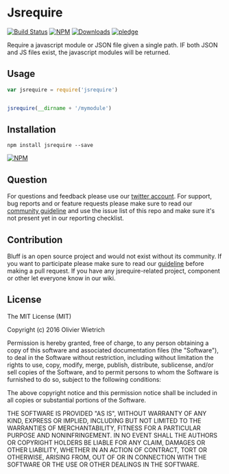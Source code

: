 # Jsrequire

  [![Build Status](https://travis-ci.org/bredele/jsrequire.svg?branch=master)](https://travis-ci.org/bredele/jsrequire)
  [![NPM](https://img.shields.io/npm/v/jsrequire.svg)](https://www.npmjs.com/package/jsrequire)
  [![Downloads](https://img.shields.io/npm/dm/jsrequire.svg)](http://npm-stat.com/charts.html?package=jsrequire)
  [![pledge](https://bredele.github.io/contributing-guide/community-pledge.svg)](https://github.com/bredele/contributing-guide/blob/master/guidelines.md)

Require a javascript module or JSON file given a single path. IF both JSON and JS files exist, the javascript modules will be returned.

## Usage

```js
var jsrequire = require('jsrequire')


jsrequire(__dirname + '/mymodule')
```


## Installation

```shell
npm install jsrequire --save
```

[![NPM](https://nodei.co/npm/jsrequire.png)](https://nodei.co/npm/jsrequire/)


## Question

For questions and feedback please use our [twitter account](https://twitter.com/bredeleca). For support, bug reports and or feature requests please make sure to read our
<a href="https://github.com/bredele/contributing-guide/blob/master/guidelines.md" target="_blank">community guideline</a> and use the issue list of this repo and make sure it's not present yet in our reporting checklist.

## Contribution

Bluff is an open source project and would not exist without its community. If you want to participate please make sure to read our <a href="https://github.com/bredele/contributing-guide/blob/master/guidelines.md" target="_blank">guideline</a> before making a pull request. If you have any jsrequire-related project, component or other let everyone know in our wiki.

## License

The MIT License (MIT)

Copyright (c) 2016 Olivier Wietrich

Permission is hereby granted, free of charge, to any person obtaining a copy
of this software and associated documentation files (the "Software"), to deal
in the Software without restriction, including without limitation the rights
to use, copy, modify, merge, publish, distribute, sublicense, and/or sell
copies of the Software, and to permit persons to whom the Software is
furnished to do so, subject to the following conditions:

The above copyright notice and this permission notice shall be included in all
copies or substantial portions of the Software.

THE SOFTWARE IS PROVIDED "AS IS", WITHOUT WARRANTY OF ANY KIND, EXPRESS OR
IMPLIED, INCLUDING BUT NOT LIMITED TO THE WARRANTIES OF MERCHANTABILITY,
FITNESS FOR A PARTICULAR PURPOSE AND NONINFRINGEMENT. IN NO EVENT SHALL THE
AUTHORS OR COPYRIGHT HOLDERS BE LIABLE FOR ANY CLAIM, DAMAGES OR OTHER
LIABILITY, WHETHER IN AN ACTION OF CONTRACT, TORT OR OTHERWISE, ARISING FROM,
OUT OF OR IN CONNECTION WITH THE SOFTWARE OR THE USE OR OTHER DEALINGS IN THE
SOFTWARE.
